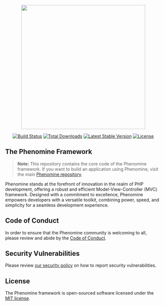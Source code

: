 
<p align="center"><a href="https://github.com/phenomine/phenomine" target="_blank"><img src="/assets/phenomine_text_logo.svg" width="400"></a></p>

<p align="center">
<a href="https://github.com/phenomine/framework/actions"><img src="https://github.com/phenomine/framework/actions/workflows/test.yml/badge.svg?branch=main" alt="Build Status"></a>
<a href="https://packagist.org/packages/phenomine/framework"><img src="https://img.shields.io/packagist/dt/phenomine/framework" alt="Total Downloads"></a>
<a href="https://packagist.org/packages/phenomine/framework"><img src="https://img.shields.io/packagist/v/phenomine/framework" alt="Latest Stable Version"></a>
<a href="https://packagist.org/packages/phenomine/framework"><img src="https://img.shields.io/packagist/l/phenomine/framework" alt="License"></a>
</p>

## The Phenomine Framework

> **Note:** This repository contains the core code of the Phenomine framework. If you want to build an application using Phenomine, visit the main [Phenomine repository](https://github.com/phenomine/phenomine).

Phenomine stands at the forefront of innovation in the realm of PHP development, offering a robust and efficient Model-View-Controller (MVC) framework. Designed with a commitment to excellence, Phenomine empowers developers with a versatile toolkit, combining power, speed, and simplicity for a seamless development experience.

## Code of Conduct

In order to ensure that the Phenomine community is welcoming to all, please review and abide by the [Code of Conduct](CODE_OF_CONDUCT.md).

## Security Vulnerabilities

Please review [our security policy](https://github.com/phenomine/framework/security/policy) on how to report security vulnerabilities.

## License

The Phenomine framework is open-sourced software licensed under the [MIT license](LICENSE.md).

## 
